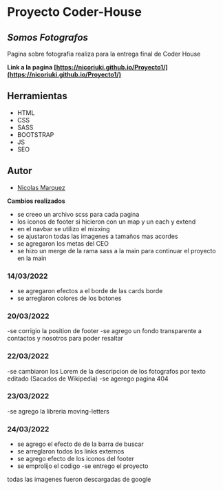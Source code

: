 # Proyecto Coder-House

## _Somos Fotografos_

Pagina sobre fotografia realiza para la entrega final de Coder House

**Link a la pagina [https://nicoriuki.github.io/Proyecto1/](https://nicoriuki.github.io/Proyecto1/)**

## Herramientas

- HTML
- CSS
- SASS
- BOOTSTRAP
- JS
- SEO

## Autor

- [Nicolas Marquez](https://github.com/nicoriuki)

**Cambios realizados**

- se creeo un archivo scss para cada pagina
- los iconos de footer si hicieron con un map y un each y extend
- en el navbar se utilizo el mixxing
- se ajustaron todas las imagenes a tamaños mas acordes
- se agregaron los metas del CEO
- se hizo un merge de la rama sass a la main para continuar el proyecto en la main

### **14/03/2022**

- se agregaron efectos a el borde de las cards borde
- se arreglaron colores de los botones

### **20/03/2022**

-se corrigio la position de footer
-se agrego un fondo transparente a contactos y nosotros para poder resaltar

### **22/03/2022**

-se cambiaron los Lorem de la descripcion de los fotografos por texto editado (Sacados de Wikipedia)
-se agerego pagina 404

### **23/03/2022**

-se agrego la libreria moving-letters

### **24/03/2022**

- se agrego el efecto de de la barra de buscar
- se arreglaron todos los links externos
- se agrego efecto de los iconos del footer
- se emprolijo el codigo
  -se entrego el proyecto

todas las imagenes fueron descargadas de google
